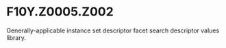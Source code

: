 # F10Y.Z0005.Z002
Generally-applicable instance set descriptor facet search descriptor values library.